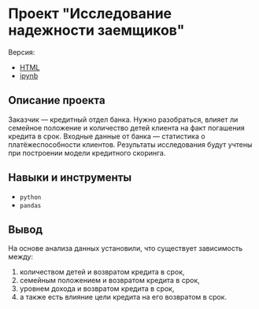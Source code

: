 # Проект "Исследование надежности заемщиков"
Версия:
- [HTML](#)
- [ipynb](#)


## Описание проекта

Заказчик — кредитный отдел банка. Нужно разобраться, влияет ли семейное положение и количество детей клиента на факт погашения кредита в срок. Входные данные от банка — статистика о платёжеспособности клиентов. Результаты исследования будут учтены при построении модели кредитного скоринга.


## Навыки и инструменты

- `python`
- `pandas`

## Вывод

На основе анализа данных установили, что существует зависимость между:
1. количеством детей и возвратом кредита в срок,
2. семейным положением и возвратом кредита в срок,
3. уровнем дохода и возвратом кредита в срок,
4. а также есть влияние цели кредита на его возвратом в срок.